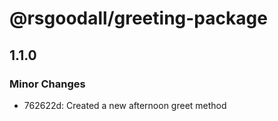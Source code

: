 # @rsgoodall/greeting-package

## 1.1.0

### Minor Changes

- 762622d: Created a new afternoon greet method
